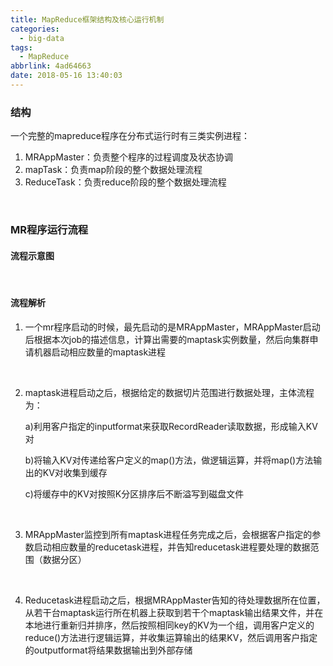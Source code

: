```yaml
---
title: MapReduce框架结构及核心运行机制
categories:
  - big-data
tags:
  - MapReduce
abbrlink: 4ad64663
date: 2018-05-16 13:40:03
---
```




### 结构

一个完整的mapreduce程序在分布式运行时有三类实例进程：

1. MRAppMaster：负责整个程序的过程调度及状态协调
2. mapTask：负责map阶段的整个数据处理流程
3. ReduceTask：负责reduce阶段的整个数据处理流程

<br/>

### MR程序运行流程

#### 流程示意图 

<br/>

#### 流程解析 

1. 一个mr程序启动的时候，最先启动的是MRAppMaster，MRAppMaster启动后根据本次job的描述信息，计算出需要的maptask实例数量，然后向集群申请机器启动相应数量的maptask进程

 <br/>

2. maptask进程启动之后，根据给定的数据切片范围进行数据处理，主体流程为：

   a)利用客户指定的inputformat来获取RecordReader读取数据，形成输入KV对

   b)将输入KV对传递给客户定义的map()方法，做逻辑运算，并将map()方法输出的KV对收集到缓存

   c)将缓存中的KV对按照K分区排序后不断溢写到磁盘文件

<br/>

3. MRAppMaster监控到所有maptask进程任务完成之后，会根据客户指定的参数启动相应数量的reducetask进程，并告知reducetask进程要处理的数据范围（数据分区） 

<br/>

4. Reducetask进程启动之后，根据MRAppMaster告知的待处理数据所在位置，从若干台maptask运行所在机器上获取到若干个maptask输出结果文件，并在本地进行重新归并排序，然后按照相同key的KV为一个组，调用客户定义的reduce()方法进行逻辑运算，并收集运算输出的结果KV，然后调用客户指定的outputformat将结果数据输出到外部存储 